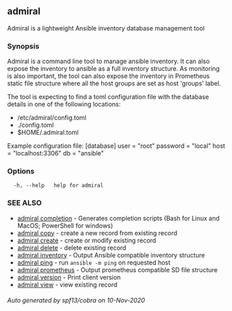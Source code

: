 ## admiral

Admiral is a lightweight Ansible inventory database management tool

### Synopsis

Admiral is a command line tool to manage ansible inventory. It can also 
expose the inventory to ansible as a full inventory structure. As monitoring is 
also important, the tool can also expose the inventory in Prometheus static file 
structure where all the host groups are set as host 'groups' label.

The tool is expecting to find a toml configuration file with the database details
in one of the following locations:
- /etc/admiral/config.toml
- ./config.toml
- $HOME/.admiral.toml

Example configuration file:
[database]
user = "root"
password = "local"
host = "localhost:3306"
db = "ansible"

### Options

```
  -h, --help   help for admiral
```

### SEE ALSO

* [admiral completion](admiral_completion.md)	 - Generates completion scripts (Bash for Linux and MacOS; PowerShell for windows)
* [admiral copy](admiral_copy.md)	 - create a new record from existing record
* [admiral create](admiral_create.md)	 - create or modify existing record
* [admiral delete](admiral_delete.md)	 - delete existing record
* [admiral inventory](admiral_inventory.md)	 - Output Ansible compatible inventory structure
* [admiral ping](admiral_ping.md)	 - run `ansible -m ping` on requested host
* [admiral prometheus](admiral_prometheus.md)	 - Output prometheus compatible SD file structure
* [admiral version](admiral_version.md)	 - Print client version
* [admiral view](admiral_view.md)	 - view existing record

###### Auto generated by spf13/cobra on 10-Nov-2020
